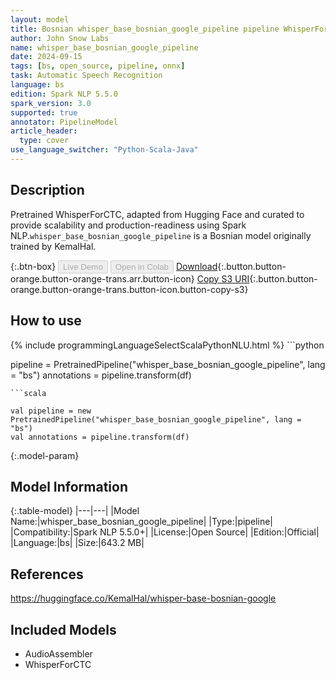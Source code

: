 ```yaml
---
layout: model
title: Bosnian whisper_base_bosnian_google_pipeline pipeline WhisperForCTC from KemalHal
author: John Snow Labs
name: whisper_base_bosnian_google_pipeline
date: 2024-09-15
tags: [bs, open_source, pipeline, onnx]
task: Automatic Speech Recognition
language: bs
edition: Spark NLP 5.5.0
spark_version: 3.0
supported: true
annotator: PipelineModel
article_header:
  type: cover
use_language_switcher: "Python-Scala-Java"
---
```


## Description

Pretrained WhisperForCTC, adapted from Hugging Face and curated to provide scalability and production-readiness using Spark NLP.`whisper_base_bosnian_google_pipeline` is a Bosnian model originally trained by KemalHal.

{:.btn-box}
<button class="button button-orange" disabled>Live Demo</button>
<button class="button button-orange" disabled>Open in Colab</button>
[Download](https://s3.amazonaws.com/auxdata.johnsnowlabs.com/public/models/whisper_base_bosnian_google_pipeline_bs_5.5.0_3.0_1726431553951.zip){:.button.button-orange.button-orange-trans.arr.button-icon}
[Copy S3 URI](s3://auxdata.johnsnowlabs.com/public/models/whisper_base_bosnian_google_pipeline_bs_5.5.0_3.0_1726431553951.zip){:.button.button-orange.button-orange-trans.button-icon.button-copy-s3}

## How to use



<div class="tabs-box" markdown="1">
{% include programmingLanguageSelectScalaPythonNLU.html %}
```python

pipeline = PretrainedPipeline("whisper_base_bosnian_google_pipeline", lang = "bs")
annotations =  pipeline.transform(df)   

```
```scala

val pipeline = new PretrainedPipeline("whisper_base_bosnian_google_pipeline", lang = "bs")
val annotations = pipeline.transform(df)

```
</div>

{:.model-param}
## Model Information

{:.table-model}
|---|---|
|Model Name:|whisper_base_bosnian_google_pipeline|
|Type:|pipeline|
|Compatibility:|Spark NLP 5.5.0+|
|License:|Open Source|
|Edition:|Official|
|Language:|bs|
|Size:|643.2 MB|

## References

https://huggingface.co/KemalHal/whisper-base-bosnian-google

## Included Models

- AudioAssembler
- WhisperForCTC